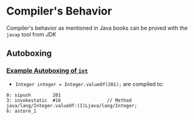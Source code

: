 # Compiler's Behavior
Compiler's behavior as mentioned in Java books can be proved with the `javap` tool from *JDK*
## Autoboxing
### [Example Autoboxing of `int`]()
* `Integer integer = Integer.valueOf(201);` are compiled to:

```
0: sipush        201
3: invokestatic  #16                 // Method java/lang/Integer.valueOf:(I)Ljava/lang/Integer;
6: astore_1
```
